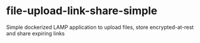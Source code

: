 # file-upload-link-share-simple
Simple dockerized LAMP application to upload files, store encrypted-at-rest and share expiring links
